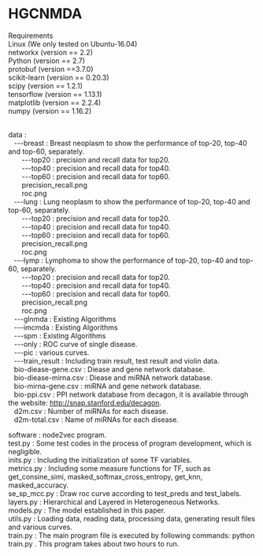 # HGCNMDA</br>
Requirements   
Linux (We only tested on Ubuntu-16.04)   
networkx (version == 2.2)   
Python (version == 2.7)   
protobuf (version ==3.7.0)   
scikit-learn (version == 0.20.3)   
scipy (version == 1.2.1)   </br>
tensorflow (version == 1.13.1)</br>
matplotlib (version == 2.2.4)</br>
numpy (version == 1.16.2) </br></br>

data : </br>
&nbsp;&nbsp;&nbsp;---breast : Breast neoplasm to show the performance of top-20, top-40 and top-60, separately. </br>
&nbsp;&nbsp;&nbsp;&nbsp;&nbsp;&nbsp;&nbsp;---top20 : precision and recall data for top20. </br>
&nbsp;&nbsp;&nbsp;&nbsp;&nbsp;&nbsp;&nbsp;---top40 : precision and recall data for top40. </br>
&nbsp;&nbsp;&nbsp;&nbsp;&nbsp;&nbsp;&nbsp;---top60 : precision and recall data for top60. </br>
&nbsp;&nbsp;&nbsp;&nbsp;&nbsp;&nbsp;&nbsp;precision_recall.png </br>
&nbsp;&nbsp;&nbsp;&nbsp;&nbsp;&nbsp;&nbsp;roc.png</br>
&nbsp;&nbsp;&nbsp;---lung : Lung neoplasm to show the performance of top-20, top-40 and top-60, separately. </br>
&nbsp;&nbsp;&nbsp;&nbsp;&nbsp;&nbsp;&nbsp;---top20 : precision and recall data for top20. </br>
&nbsp;&nbsp;&nbsp;&nbsp;&nbsp;&nbsp;&nbsp;---top40 : precision and recall data for top40. </br>
&nbsp;&nbsp;&nbsp;&nbsp;&nbsp;&nbsp;&nbsp;---top60 : precision and recall data for top60. </br>
&nbsp;&nbsp;&nbsp;&nbsp;&nbsp;&nbsp;&nbsp;precision_recall.png </br>
&nbsp;&nbsp;&nbsp;&nbsp;&nbsp;&nbsp;&nbsp;roc.png </br>
&nbsp;&nbsp;&nbsp;---lymp : Lymphoma to show the performance of top-20, top-40 and top-60, separately. </br>
&nbsp;&nbsp;&nbsp;&nbsp;&nbsp;&nbsp;&nbsp;---top20 : precision and recall data for top20. </br>
&nbsp;&nbsp;&nbsp;&nbsp;&nbsp;&nbsp;&nbsp;---top40 : precision and recall data for top40. </br>
&nbsp;&nbsp;&nbsp;&nbsp;&nbsp;&nbsp;&nbsp;---top60 : precision and recall data for top60. </br>
&nbsp;&nbsp;&nbsp;&nbsp;&nbsp;&nbsp;&nbsp;precision_recall.png </br>
&nbsp;&nbsp;&nbsp;&nbsp;&nbsp;&nbsp;&nbsp;roc.png </br>
&nbsp;&nbsp;&nbsp;---glnmda : Existing Algorithms </br>
&nbsp;&nbsp;&nbsp;---imcmda : Existing Algorithms </br>
&nbsp;&nbsp;&nbsp;---spm : Existing Algorithms </br>
&nbsp;&nbsp;&nbsp;---only : ROC curve of single disease. </br>
&nbsp;&nbsp;&nbsp;---pic : various curves. </br>
&nbsp;&nbsp;&nbsp;---train_result : Including train result, test result and violin data. </br>
&nbsp;&nbsp;&nbsp;bio-diease-gene.csv : Diease and gene network database. </br>
&nbsp;&nbsp;&nbsp;bio-diease-mirna.csv : Diease and miRNA network database. </br>
&nbsp;&nbsp;&nbsp;bio-mirna-gene.csv : miRNA and gene network database. </br>
&nbsp;&nbsp;&nbsp;bio-ppi.csv : PPI network database from decagon, it is available through the website: http://snap.stanford.edu/decagon. </br>
&nbsp;&nbsp;&nbsp;d2m.csv : Number of miRNAs for each disease. </br>
&nbsp;&nbsp;&nbsp;d2m-total.csv : Name of miRNAs for each disease.</br>

software : node2vec program. </br>
test.py : Some test codes in the process of program development, which is negligible. </br>
inits.py : Including the initialization of some TF variables.</br>
metrics.py : Including some measure functions for TF, such as get_consine_simi, masked_softmax_cross_entropy, get_knn, masked_accuracy.</br> 
se_sp_mcc.py : Draw roc curve according to test_preds and test_labels. </br>
layers.py : Hierarchical and Layered in Heterogeneous Networks. </br>
models.py : The model established in this paper. </br>
utils.py : Loading data, reading data, processing data, generating result files and various curves. </br>
train.py : The main program file is executed by following commands: python train.py . This program takes about two hours to run.</br>

